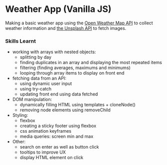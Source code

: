 # Weather App (Vanilla JS)

Making a basic weather app using the [Open Weather Map API](https://openweathermap.org/api) to collect weather information and [the Unsplash API](https://unsplash.com/developers) to fetch images.


### Skills Learnt
- working with arrays with nested objects:
    - splitting by day
    - finding duplicates in an array and displaying the most repeated items
    - filtering (finding averages, maximums and minimums)
    - looping through array items to display on front end
- fetching data from an API:
    - using dynamic user input
    - using try-catch
    - updating front end using data fetched
- DOM manipulation:
    - dynamically filling HTML using templates + cloneNode()
    - removing node elements using removeChild
- Styling:
    - flexbox
    - creating a sticky footer using flexbox
    - css animation keyframes
    - media queries: screen min and max
- Other:
    - search on enter as well as button click
    - tooltips to improve UX
    - display HTML element on click